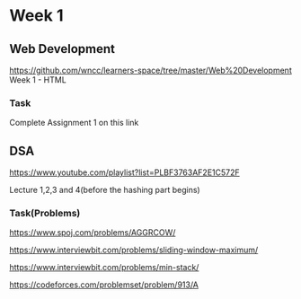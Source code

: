 # Week 1

## Web Development
https://github.com/wncc/learners-space/tree/master/Web%20Development Week 1 - HTML
### Task
Complete Assignment 1 on this link
## DSA
https://www.youtube.com/playlist?list=PLBF3763AF2E1C572F

Lecture 1,2,3 and 4(before the hashing part begins)
### Task(Problems)
https://www.spoj.com/problems/AGGRCOW/

https://www.interviewbit.com/problems/sliding-window-maximum/

https://www.interviewbit.com/problems/min-stack/

https://codeforces.com/problemset/problem/913/A

